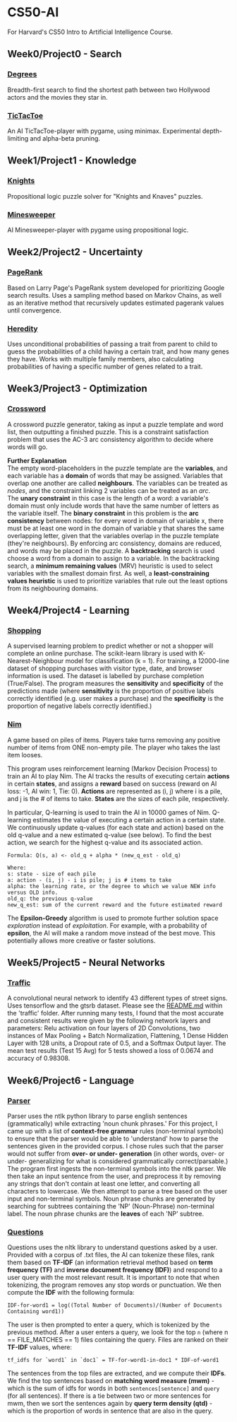# CS50-AI
For Harvard's CS50 Intro to Artificial Intelligence Course.

## Week0/Project0 - Search
### [Degrees](./Project0/degrees)
Breadth-first search to find the shortest path between two Hollywood actors and the movies they star in.
### [TicTacToe](./Project0/tictactoe)
An AI TicTacToe-player with pygame, using minimax. Experimental depth-limiting and alpha-beta pruning.

## Week1/Project1 - Knowledge
### [Knights](./Project1/knights)
Propositional logic puzzle solver for "Knights and Knaves" puzzles.
### [Minesweeper](./Project1/minesweeper)
AI Minesweeper-player with pygame using propositional logic.

## Week2/Project2 - Uncertainty
### [PageRank](./Project2/pagerank)
Based on Larry Page's PageRank system developed for prioritizing Google search results. Uses a sampling method based on Markov Chains, as well as an iterative method that recursively updates estimated pagerank values until convergence. 

### [Heredity](./Project2/heredity)
Uses unconditional probabilities of passing a trait from parent to child to guess the probabilities of a child having a certain trait, and how many genes they have.  Works with multiple family members, also calculating probabilities of having a specific number of genes related to a trait.

## Week3/Project3 - Optimization
### [Crossword](./Project3/crossword)
A crossword puzzle generator, taking as input a puzzle template and word list, then outputting a finished puzzle.
This is a constraint satisfaction problem that uses the AC-3 arc consistency algorithm to decide where words will go.  

**Further Explanation**  
The empty word-placeholders in the puzzle template are the **variables**, and each variable has a **domain** of words that may be assigned. Variables that overlap one another are called **neighbours**. The variables can be treated as *nodes*, and the constraint linking 2 variables can be treated as an *arc*.  
The **unary constraint** in this case is the length of a word: a variable's domain must only include words that have the same number of letters as the variable itself. The **binary constraint** in this problem is the **arc consistency** between nodes: for every word in domain of variable x, there must be at least one word in the domain of variable y that shares the same overlapping letter, given that the variables overlap in the puzzle template (they're neighbours).   By enforcing arc consistency, domains are reduced, and words may be placed in the puzzle. A **backtracking** search is used choose a word from a domain to assign to a variable. In the backtracking search, a **minimum remaining values** (MRV) heuristic is used to select variables with the smallest domain first. As well, a **least-constraining values heuristic** is used to prioritize variables that rule out the least options from its neighbouring domains.

## Week4/Project4 - Learning
### [Shopping](./Project4/shopping)
A supervised learning problem to predict whether or not a shopper will complete an online purchase. The scikit-learn library is used with K-Nearest-Neighbour model for classification (k = 1). For training, a 12000-line dataset of shopping purchases with visitor type, date, and browser information is used. The dataset is labelled by purchase completion (True/False). The program measures the **sensitivity** and **specificity** of the predictions made (where **sensitivity** is the proportion of positive labels correctly identified (e.g. user makes a purchase) and the **specificity** is the proportion of negative labels correctly identified.)

### [Nim](./Project4/nim)
A game based on piles of items. Players take turns removing any positive number of items from ONE non-empty pile. The player who takes the last item looses. 

This program uses reinforcement learning (Markov Decision Process) to train an AI to play Nim. The AI tracks the results of executing certain **actions** in certain **states**, and assigns a **reward** based on success (reward on AI loss: -1, AI win: 1, Tie: 0). **Actions** are represented as (i, j) where i is a pile, and j is the # of items to take. **States** are the sizes of each pile, respectively.

In particular, Q-learning is used to train the AI in 10000 games of Nim. Q-learning estimates the value of executing a certain action in a certain state. We continuously update q-values (for each state and action) based on the old q-value and a new estimated q-value (see below). To find the best action, we search for the highest q-value and its associated action.
```
Formula: Q(s, a) <- old_q + alpha * (new_q_est - old_q)
```
```
Where:
s: state - size of each pile
a: action - (i, j) - i is pile; j is # items to take
alpha: the learning rate, or the degree to which we value NEW info versus OLD info.
old_q: the previous q-value
new_q_est: sum of the current reward and the future estimated reward
```

The **Epsilon-Greedy** algorithm is used to promote further solution space *exploration* instead of *exploitation*. For example, with a probability of **epsilon**, the AI will make a random move instead of the best move. This potentially allows more creative or faster solutions.

## Week5/Project5 - Neural Networks
### [Traffic](./Project5/traffic)

A convolutional neural network to identify 43 different types of street signs. Uses tensorflow and the gtsrb dataset. Please see the [README.md](./Project5/traffic/README.md) within the 'traffic' folder. After running many tests, I found that the most accurate and consistent results were given by the following network layers and parameters: Relu activation on four layers of 2D Convolutions, two instances of Max Pooling + Batch Normalization, Flattening, 1 Dense Hidden Layer with 128 units, a Dropout rate of 0.5, and a Softmax Output layer. The mean test results (Test 15 Avg) for 5 tests showed a loss of 0.0674 and accuracy of 0.98308.

## Week6/Project6 - Language
### [Parser](./Project6/parser)
Parser uses the ntlk python library to parse english sentences (grammatically) while extracting 'noun chunk phrases.'
For this project, I came up with a list of **context-free grammar** rules (non-terminal symbols) to ensure that the parser would be able to 'understand' how to parse the sentences given in the provided corpus. I chose rules such that the parser would not suffer from **over- or under- generation** (in other words, over- or under- generalizing for what is considered grammatically correct/parsable.) 
The program first ingests the non-terminal symbols into the nltk parser. We then take an input sentence from the user, and preprocess it by removing any strings that don't contain at least one letter, and converting all characters to lowercase. We then attempt to parse a tree based on the user input and non-terminal symbols. Noun phrase chunks are generated by searching for subtrees containing the 'NP' (Noun-Phrase) non-terminal label. The noun phrase chunks are the **leaves** of each 'NP' subtree.

### [Questions](./Project6/questions)
Questions uses the nltk library to understand questions asked by a user. Provided with a corpus of .txt files, the AI can tokenize these files, rank them based on **TF-IDF** (an information retrieval method based on **term frequency (TF)** and **inverse document frequency (IDF)**) and respond to a user query with the most relevant result. It is important to note that when tokenizing, the program removes any stop words or punctuation. We then compute the **IDF** with the following formula:
```
IDF-for-word1 = log((Total Number of Documents)/(Number of Documents Containing word1))
```
The user is then prompted to enter a query, which is tokenized by the previous method. After a user enters a query, we look for the top `n` (where n == FILE_MATCHES == 1) files containing the query. Files are ranked on their **TF-IDF** values, where:
```
tf_idfs for `word1` in `doc1` = TF-for-word1-in-doc1 * IDF-of-word1
```
The sentences from the top files are extracted, and we compute their **IDFs**. We find the top sentences based on **matching word measure (mwm)**  - which is the sum of idfs for words in both `sentences[sentence]` and `query` (for all sentences). If there is a tie between two or more sentences for mwm, then we sort the sentences again by **query term density (qtd)** - which is the proportion of words in sentence that are also in the query.

